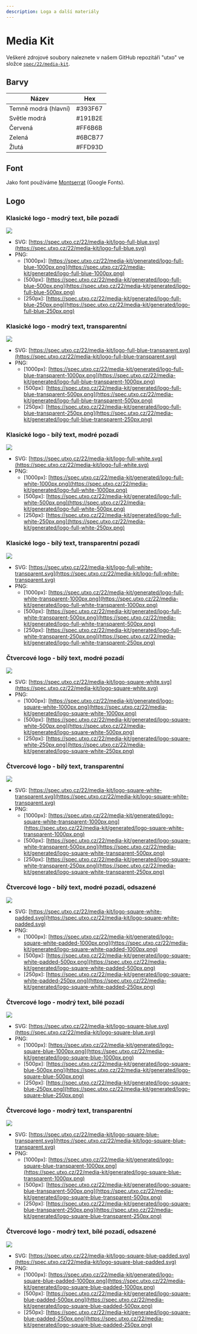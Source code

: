 ```yaml
---
description: Loga a další materiály
---
```


# Media Kit

Veškeré zdrojové soubory naleznete v našem GitHub repozitáři "utxo" ve složce [`spec/22/media-kit`](https://github.com/utxo-foundation/utxo/tree/master/spec/22/media-kit).

## Barvy

| Název                | Hex     |
| -------------------- | ------- |
| Temně modrá (hlavní) | #393F67 |
| Světle modrá         | #191B2E |
| Červená              | #FF6B6B |
| Zelená               | #6BCB77 |
| Žlutá                | #FFD93D |

## Font

Jako font používáme [Montserrat](https://fonts.google.com/specimen/Montserrat) (Google Fonts).

## Logo

### Klasické logo - modrý text, bíle pozadí

![](../../.gitbook/assets/logo-full-blue-500px.png)

* SVG: [https://spec.utxo.cz/22/media-kit/logo-full-blue.svg](https://spec.utxo.cz/22/media-kit/logo-full-blue.svg)
* PNG:
  * \[1000px]: [https://spec.utxo.cz/22/media-kit/generated/logo-full-blue-1000px.png](https://spec.utxo.cz/22/media-kit/generated/logo-full-blue-1000px.png)
  * \[500px]: [https://spec.utxo.cz/22/media-kit/generated/logo-full-blue-500px.png](https://spec.utxo.cz/22/media-kit/generated/logo-full-blue-500px.png)
  * \[250px]: [https://spec.utxo.cz/22/media-kit/generated/logo-full-blue-250px.png](https://spec.utxo.cz/22/media-kit/generated/logo-full-blue-250px.png)

### Klasické logo - modrý text, transparentní

![](../../.gitbook/assets/logo-full-blue-transparent-500px.png)

* SVG: [https://spec.utxo.cz/22/media-kit/logo-full-blue-transparent.svg](https://spec.utxo.cz/22/media-kit/logo-full-blue-transparent.svg)
* PNG:
  * \[1000px]: [https://spec.utxo.cz/22/media-kit/generated/logo-full-blue-transparent-1000px.png](https://spec.utxo.cz/22/media-kit/generated/logo-full-blue-transparent-1000px.png)
  * \[500px]: [https://spec.utxo.cz/22/media-kit/generated/logo-full-blue-transparent-500px.png](https://spec.utxo.cz/22/media-kit/generated/logo-full-blue-transparent-500px.png)
  * \[250px]: [https://spec.utxo.cz/22/media-kit/generated/logo-full-blue-transparent-250px.png](https://spec.utxo.cz/22/media-kit/generated/logo-full-blue-transparent-250px.png)

### Klasické logo - bílý text, modré pozadí

![](../../.gitbook/assets/logo-full-white-500px.png)

* SVG: [https://spec.utxo.cz/22/media-kit/logo-full-white.svg](https://spec.utxo.cz/22/media-kit/logo-full-white.svg)
* PNG:
  * \[1000px]: [https://spec.utxo.cz/22/media-kit/generated/logo-full-white-1000px.png](https://spec.utxo.cz/22/media-kit/generated/logo-full-white-1000px.png)
  * \[500px]: [https://spec.utxo.cz/22/media-kit/generated/logo-full-white-500px.png](https://spec.utxo.cz/22/media-kit/generated/logo-full-white-500px.png)
  * \[250px]: [https://spec.utxo.cz/22/media-kit/generated/logo-full-white-250px.png](https://spec.utxo.cz/22/media-kit/generated/logo-full-white-250px.png)

### Klasické logo - bílý text, transparentní pozadí

![](../../.gitbook/assets/logo-full-white-transparent-500px.png)

* SVG: [https://spec.utxo.cz/22/media-kit/logo-full-white-transparent.svg](https://spec.utxo.cz/22/media-kit/logo-full-white-transparent.svg)
* PNG:
  * \[1000px]: [https://spec.utxo.cz/22/media-kit/generated/logo-full-white-transparent-1000px.png](https://spec.utxo.cz/22/media-kit/generated/logo-full-white-transparent-1000px.png)
  * \[500px]: [https://spec.utxo.cz/22/media-kit/generated/logo-full-white-transparent-500px.png](https://spec.utxo.cz/22/media-kit/generated/logo-full-white-transparent-500px.png)
  * \[250px]: [https://spec.utxo.cz/22/media-kit/generated/logo-full-white-transparent-250px.png](https://spec.utxo.cz/22/media-kit/generated/logo-full-white-transparent-250px.png)

### Čtvercové logo - bílý text, modré pozadí

![](../../.gitbook/assets/logo-square-white-500px.png)

* SVG: [https://spec.utxo.cz/22/media-kit/logo-square-white.svg](https://spec.utxo.cz/22/media-kit/logo-square-white.svg)
* PNG:
  * \[1000px]: [https://spec.utxo.cz/22/media-kit/generated/logo-square-white-1000px.png](https://spec.utxo.cz/22/media-kit/generated/logo-square-white-1000px.png)
  * \[500px]: [https://spec.utxo.cz/22/media-kit/generated/logo-square-white-500px.png](https://spec.utxo.cz/22/media-kit/generated/logo-square-white-500px.png)
  * \[250px]: [https://spec.utxo.cz/22/media-kit/generated/logo-square-white-250px.png](https://spec.utxo.cz/22/media-kit/generated/logo-square-white-250px.png)

### Čtvercové logo - bílý text, transparentní

![](../../.gitbook/assets/logo-square-white-transparent-500px.png)

* SVG: [https://spec.utxo.cz/22/media-kit/logo-square-white-transparent.svg](https://spec.utxo.cz/22/media-kit/logo-square-white-transparent.svg)
* PNG:
  * \[1000px]: [https://spec.utxo.cz/22/media-kit/generated/logo-square-white-transparent-1000px.png](https://spec.utxo.cz/22/media-kit/generated/logo-square-white-transparent-1000px.png)
  * \[500px]: [https://spec.utxo.cz/22/media-kit/generated/logo-square-white-transparent-500px.png](https://spec.utxo.cz/22/media-kit/generated/logo-square-white-transparent-500px.png)
  * \[250px]: [https://spec.utxo.cz/22/media-kit/generated/logo-square-white-transparent-250px.png](https://spec.utxo.cz/22/media-kit/generated/logo-square-white-transparent-250px.png)

### Čtvercové logo - bílý text, modré pozadí, odsazené

![](../../.gitbook/assets/logo-square-white-padded-500px.png)

* SVG: [https://spec.utxo.cz/22/media-kit/logo-square-white-padded.svg](https://spec.utxo.cz/22/media-kit/logo-square-white-padded.svg)
* PNG:
  * \[1000px]: [https://spec.utxo.cz/22/media-kit/generated/logo-square-white-padded-1000px.png](https://spec.utxo.cz/22/media-kit/generated/logo-square-white-padded-1000px.png)
  * \[500px]: [https://spec.utxo.cz/22/media-kit/generated/logo-square-white-padded-500px.png](https://spec.utxo.cz/22/media-kit/generated/logo-square-white-padded-500px.png)
  * \[250px]: [https://spec.utxo.cz/22/media-kit/generated/logo-square-white-padded-250px.png](https://spec.utxo.cz/22/media-kit/generated/logo-square-white-padded-250px.png)

### Čtvercové logo - modrý text, bílé pozadí

![](../../.gitbook/assets/logo-square-blue-500px.png)

* SVG: [https://spec.utxo.cz/22/media-kit/logo-square-blue.svg](https://spec.utxo.cz/22/media-kit/logo-square-blue.svg)
* PNG:
  * \[1000px]: [https://spec.utxo.cz/22/media-kit/generated/logo-square-blue-1000px.png](https://spec.utxo.cz/22/media-kit/generated/logo-square-blue-1000px.png)
  * \[500px]: [https://spec.utxo.cz/22/media-kit/generated/logo-square-blue-500px.png](https://spec.utxo.cz/22/media-kit/generated/logo-square-blue-500px.png)
  * \[250px]: [https://spec.utxo.cz/22/media-kit/generated/logo-square-blue-250px.png](https://spec.utxo.cz/22/media-kit/generated/logo-square-blue-250px.png)

### Čtvercové logo - modrý text,  transparentní

![](../../.gitbook/assets/logo-square-blue-transparent-500px.png)

* SVG: [https://spec.utxo.cz/22/media-kit/logo-square-blue-transparent.svg](https://spec.utxo.cz/22/media-kit/logo-square-blue-transparent.svg)
* PNG:
  * \[1000px]: [https://spec.utxo.cz/22/media-kit/generated/logo-square-blue-transparent-1000px.png](https://spec.utxo.cz/22/media-kit/generated/logo-square-blue-transparent-1000px.png)
  * \[500px]: [https://spec.utxo.cz/22/media-kit/generated/logo-square-blue-transparent-500px.png](https://spec.utxo.cz/22/media-kit/generated/logo-square-blue-transparent-500px.png)
  * \[250px]: [https://spec.utxo.cz/22/media-kit/generated/logo-square-blue-transparent-250px.png](https://spec.utxo.cz/22/media-kit/generated/logo-square-blue-transparent-250px.png)

### Čtvercové logo - modrý text,  bílé pozadí, odsazené

![](../../.gitbook/assets/logo-square-blue-padded-500px.png)

* SVG: [https://spec.utxo.cz/22/media-kit/logo-square-blue-padded.svg](https://spec.utxo.cz/22/media-kit/logo-square-blue-padded.svg)
* PNG:
  * \[1000px]: [https://spec.utxo.cz/22/media-kit/generated/logo-square-blue-padded-1000px.png](https://spec.utxo.cz/22/media-kit/generated/logo-square-blue-padded-1000px.png)
  * \[500px]: [https://spec.utxo.cz/22/media-kit/generated/logo-square-blue-padded-500px.png](https://spec.utxo.cz/22/media-kit/generated/logo-square-blue-padded-500px.png)
  * \[250px]: [https://spec.utxo.cz/22/media-kit/generated/logo-square-blue-padded-250px.png](https://spec.utxo.cz/22/media-kit/generated/logo-square-blue-padded-250px.png)
